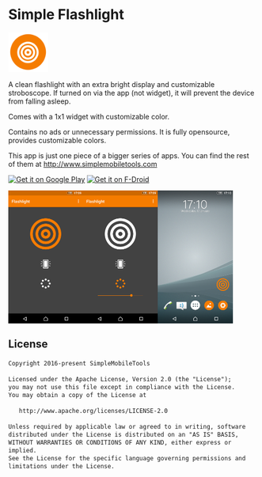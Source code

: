 # Simple Flashlight
<img alt="Logo" src="app/src/main/res/mipmap-xxxhdpi/ic_launcher.png" width="80">

A clean flashlight with an extra bright display and customizable stroboscope. If turned on via the app (not widget), it will prevent the device from falling asleep.

Comes with a 1x1 widget with customizable color.

Contains no ads or unnecessary permissions. It is fully opensource, provides customizable colors.

This app is just one piece of a bigger series of apps. You can find the rest of them at http://www.simplemobiletools.com

<a href='https://play.google.com/store/apps/details?id=com.simplemobiletools.flashlight'><img src='http://simplemobiletools.github.io/assets/public/google-play.png' alt='Get it on Google Play' height=45/></a>
<a href='https://f-droid.org/app/com.simplemobiletools.flashlight'><img src='http://simplemobiletools.github.io/assets/public/f-droid.png' alt='Get it on F-Droid' height=45 ></a>

<div style="display:flex;">
<img alt="App image" src="screenshots/app.png" width="30%">
<img alt="App image" src="screenshots/app_2.png" width="30%">
<img alt="App image" src="screenshots/widget.png" width="30%">
</div>

License
-------
    Copyright 2016-present SimpleMobileTools
    
    Licensed under the Apache License, Version 2.0 (the "License");
    you may not use this file except in compliance with the License.
    You may obtain a copy of the License at
    
       http://www.apache.org/licenses/LICENSE-2.0
    
    Unless required by applicable law or agreed to in writing, software
    distributed under the License is distributed on an "AS IS" BASIS,
    WITHOUT WARRANTIES OR CONDITIONS OF ANY KIND, either express or implied.
    See the License for the specific language governing permissions and
    limitations under the License.
